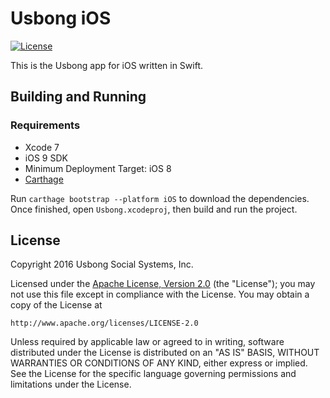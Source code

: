 # Usbong iOS
[![License](https://img.shields.io/badge/license-ALv2-blue.svg)](./LICENSE)

This is the Usbong app for iOS written in Swift.

## Building and Running

### Requirements
- Xcode 7
- iOS 9 SDK
- Minimum Deployment Target: iOS 8
- [Carthage](https://github.com/Carthage/Carthage#installing-carthage)

Run `carthage bootstrap --platform iOS` to download the dependencies. Once finished, open `Usbong.xcodeproj`, then build and run the project.

## License

Copyright 2016 Usbong Social Systems, Inc.

Licensed under the [Apache License, Version 2.0](./LICENSE) (the "License");
you may not use this file except in compliance with the License.
You may obtain a copy of the License at

    http://www.apache.org/licenses/LICENSE-2.0

Unless required by applicable law or agreed to in writing, software
distributed under the License is distributed on an "AS IS" BASIS,
WITHOUT WARRANTIES OR CONDITIONS OF ANY KIND, either express or implied.
See the License for the specific language governing permissions and
limitations under the License.
